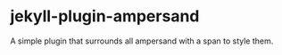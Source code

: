 jekyll-plugin-ampersand
=======================

A simple plugin that surrounds all ampersand with a span to style them.